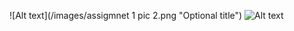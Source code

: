 ![Alt text](/images/assigmnet 1 pic 2.png "Optional title")
<img src="/images/assigmnet 1 pic 2.png" alt="Alt text" title="Optional title">